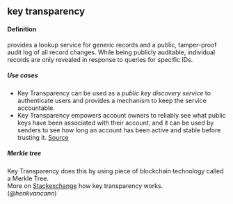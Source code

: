## key transparency

<h4>Definition</h4><p>provides a lookup service for generic records and a public, tamper-proof audit log of all record changes. While being publicly auditable, individual records are only revealed in response to queries for specific IDs.</p><h5>Use cases</h5><ul><li>Key Transparency can be used as a <em>public key discovery service</em> to authenticate users and provides a mechanism to keep the service accountable.</li><li>Key Transparency empowers account owners to reliably see what public keys have been associated with their account, and it can be used by senders to see how long an account has been active and stable before trusting it. <a href="https://github.com/google/keytransparency/">Source</a></li></ul><h5>Merkle tree</h5><p>Key Transparency does this by using piece of blockchain technology called a Merkle Tree.<br>More on <a href="https://security.stackexchange.com/questions/149125/how-does-key-transparency-work">Stackexchange</a> how key transparency works.<br>(<em>@henkvancann</em>)</p>

